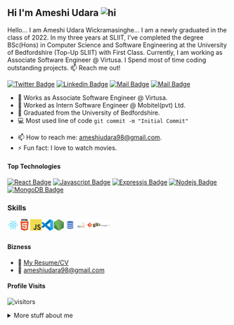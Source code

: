 ## Hi I'm Ameshi Udara <img src="https://user-images.githubusercontent.com/1303154/88677602-1635ba80-d120-11ea-84d8-d263ba5fc3c0.gif" width="28px" alt="hi">

Hello...
I am Ameshi Udara Wickramasinghe...
I am a newly graduated in the class of 2022. In my three years at SLIIT, I’ve completed the degree BSc(Hons) in Computer Science and Software Engineering at the University of Bedfordshire (Top-Up SLIIT) with First Class. Currently, I am working as Associate Software Engineer @ Virtusa.  I Spend most of time coding outstanding projects. 
:mailbox: Reach me out!

[![Twitter Badge](https://img.shields.io/badge/-@AmeshiU-1ca0f1?style=flat&labelColor=1ca0f1&logo=twitter&logoColor=white&link=https://twitter.com/@AmeshiU)](https://twitter.com/AmeshiU) [![Linkedin Badge](https://img.shields.io/badge/-@AmeshiUdara-0e76a8?style=flat&labelColor=0e76a8&logo=linkedin&logoColor=white)](https://www.linkedin.com/in/ameshi-udara/) [![Mail Badge](https://img.shields.io/badge/-@AmeshiUdara-e84393?style=flat&labelColor=e84393&logo=instagram&logoColor=white)](https://www.instagram.com/ameshi_udara/) [![Mail Badge](https://img.shields.io/badge/-@AmeshiUdara-c0392b?style=flat&labelColor=c0392b&logo=gmail&logoColor=white)](mailto:ameshiudara98@gmail.com)

<!-- TODO: Add last video link -->

- 🔭 Works as Associate Software Engineer @ Virtusa.
- 🔭 Worked as Intern Software Engineer @ Mobitel(pvt) Ltd.
- 🔭 Graduated from the University of Bedfordshire. 
- :computer: Most used line of code `git commit -m "Initial Commit"`
<!-- - 🤔 I’m looking for internship opportunities these days. -->
- 📫 How to reach me: ameshiudara98@gmail.com.
- ⚡ Fun fact: I love to watch movies.

#### Top Technologies

<!-- TODO: Make technologies links takes you to repositories -->

[![React Badge](https://img.shields.io/badge/-React-61DBFB?style=for-the-badge&labelColor=black&logo=react&logoColor=61DBFB)](#) [![Javascript Badge](https://img.shields.io/badge/-Javascript-F0DB4F?style=for-the-badge&labelColor=black&logo=javascript&logoColor=F0DB4F)](#) [![Expressjs Badge](https://img.shields.io/badge/-Expressjs-007acc?style=for-the-badge&labelColor=black&logo=node.js&logoColor=007acc)](#) [![Nodejs Badge](https://img.shields.io/badge/-Nodejs-3C873A?style=for-the-badge&labelColor=black&logo=node.js&logoColor=3C873A)](#) [![MongoDB Badge](https://img.shields.io/badge/-MongoDb-e535ab?style=for-the-badge&labelColor=black&logo=mongodb&logoColor=e535ab)](#)

### Skills 

<img align="left" alt="React" width="26px" src="https://raw.githubusercontent.com/github/explore/80688e429a7d4ef2fca1e82350fe8e3517d3494d/topics/react/react.png" />

<img align="left" alt="HTML5" width="26px" src="https://raw.githubusercontent.com/github/explore/80688e429a7d4ef2fca1e82350fe8e3517d3494d/topics/html/html.png" />

<img align="left" alt="JavaScript" width="26px" src="https://raw.githubusercontent.com/github/explore/80688e429a7d4ef2fca1e82350fe8e3517d3494d/topics/javascript/javascript.png" />

<img align="left" alt="Visual Studio Code" width="26px" src="https://raw.githubusercontent.com/github/explore/80688e429a7d4ef2fca1e82350fe8e3517d3494d/topics/visual-studio-code/visual-studio-code.png" />

<img align="left" alt="Node.js" width="26px" src="https://raw.githubusercontent.com/github/explore/80688e429a7d4ef2fca1e82350fe8e3517d3494d/topics/nodejs/nodejs.png" />

<img align="left" alt="SQL" width="26px" src="https://raw.githubusercontent.com/github/explore/80688e429a7d4ef2fca1e82350fe8e3517d3494d/topics/sql/sql.png" />

<img align="left" alt="MySQL" width="26px" src="https://raw.githubusercontent.com/github/explore/80688e429a7d4ef2fca1e82350fe8e3517d3494d/topics/mysql/mysql.png" />

<img align="left" alt="Git" width="26px" src="https://raw.githubusercontent.com/github/explore/80688e429a7d4ef2fca1e82350fe8e3517d3494d/topics/git/git.png" />

<img align="left" alt="MongoDB" width="26px" src="https://raw.githubusercontent.com/github/explore/80688e429a7d4ef2fca1e82350fe8e3517d3494d/topics/mongodb/mongodb.png" />

<br />
<br />

#### Bizness
- :paperclip: [My Resume/CV](https://github.com/AmeshiUdara/AmeshiUdara/blob/main/myResume/Ameshi%20Udara.pdf)
- :email: ameshiudara98@gmail.com


#### Profile Visits 

![visitors](https://visitor-badge.glitch.me/badge?page_id=AmeshiUdara.AmeshiUdara)

<details>
<summary>
  More stuff about me
</summary>

<br >

#### Coding Stats

<!--START_SECTION:waka-->
```text
No Activity tracked this Week
```
<!--END_SECTION:waka-->

#### Github Stats

![AmeshiUdara's github stats](https://github-readme-stats.vercel.app/api?username=AmeshiUdara&count_private=true&theme=tokyonight&hide=contribs,prs)

</details>

